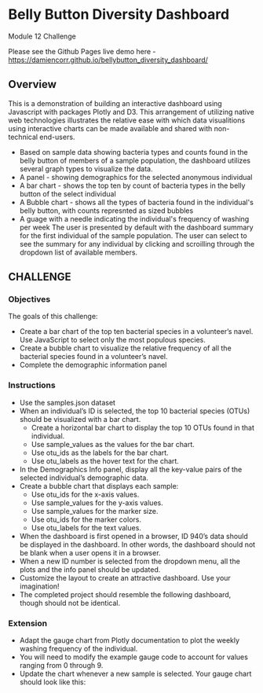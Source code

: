 # Belly Button Diversity Dashboard 
Module 12 Challenge

Please see the Github Pages live demo here - https://damiencorr.github.io/bellybutton_diversity_dashboard/

## Overview
This is a demonstration of building an interactive dashboard using Javascript with packages Plotly and D3.
This arrangement of utilizing native web technologies illustrates the relative ease with which data visualitions using interactive charts can be made available and shared with non-technical end-users.
- Based on sample data showing bacteria types and counts found in the belly button of members of a sample population, the dashboard utilizes several graph types to visualize the data.
- A panel - showing demographics for the selected anonymous individual
- A bar chart - shows the top ten by count of bacteria types in the belly button of the select individual
- A Bubble chart - shows all the types of bacteria found in the individual's belly button, with counts represnted as sized bubbles
- A guage with a needle indicating the individual's frequency of washing per week
The user is presented by default with the dashboard summary for the first individual of the sample population. The user can select to see the summary for any individual by clicking and scroilling through the dropdown list of available members.

## CHALLENGE
### Objectives
The goals of this challenge:
- Create a bar chart of the top ten bacterial species in a volunteer’s navel. Use JavaScript to select only the most populous species.
- Create a bubble chart to visualize the relative frequency of all the bacterial species found in a volunteer’s navel.
- Complete the demographic information panel

### Instructions
- Use the samples.json dataset
- When an individual’s ID is selected, the top 10 bacterial species (OTUs) should be visualized with a bar chart.
  - Create a horizontal bar chart to display the top 10 OTUs found in that individual.
  - Use sample_values as the values for the bar chart.
  - Use otu_ids as the labels for the bar chart.
  - Use otu_labels as the hover text for the chart.
- In the Demographics Info panel, display all the key-value pairs of the selected individual’s demographic data. 
- Create a bubble chart that displays each sample:
  - Use otu_ids for the x-axis values.
  - Use sample_values for the y-axis values.
  - Use sample_values for the marker size.
  - Use otu_ids for the marker colors.
  - Use otu_labels for the text values.
- When the dashboard is first opened in a browser, ID 940’s data should be displayed in the dashboard. In other words, the dashboard should not be blank when a user opens it in a browser.
- When a new ID number is selected from the dropdown menu, all the plots and the info panel should be updated.
- Customize the layout to create an attractive dashboard. Use your imagination!
- The completed project should resemble the following dashboard, though should not be identical.

### Extension
- Adapt the gauge chart from Plotly documentation to plot the weekly washing frequency of the individual. 
- You will need to modify the example gauge code to account for values ranging from 0 through 9. 
- Update the chart whenever a new sample is selected. Your gauge chart should look like this:
